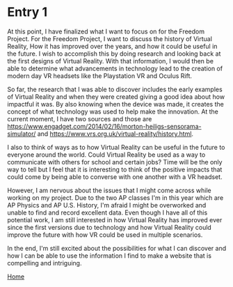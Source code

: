 # Entry 1

At this point, I have finalized what I want to focus on for the Freedom Project. For the Freedom Project, I want to discuss the history of Virtual Reality, How it has improved over the years, and how it could be useful in the future. I wish to accomplish this by doing research and looking back at the first designs of Virtual Reality. With that information, I would then be able to determine what advancements in technology lead to the creation of modern day VR headsets like the Playstation VR and Oculus Rift.

So far, the research that I was able to discover includes the early examples of Virtual Reality and when they were created giving a good idea about how impactful it was. By also knowing when the device was made, it creates the concept of what technology was used to help make 
the innovation. At the current moment, I have two sources and those are https://www.engadget.com/2014/02/16/morton-heiligs-sensorama-simulator/ and https://www.vrs.org.uk/virtual-reality/history.html.

I also to think of ways as to how Virtual Reality can be useful in the future to everyone around the world. Could Virtual Reality be used as a way to communicate with others for school and certain jobs? Time will be the only way to tell but I feel that it is interesting to think of the positive impacts that could come by being able to converse with one another with a VR headset.

However, I am nervous about the issues that I might come across while working on my project. Due to the two AP classes I'm in this year which are AP Physics and AP U.S. History, I'm afraid I might be overworked and unable to find and record excellent data. Even though I have all of this potential work, I am still interested in how Virtual Reality has improved ever since the first versions due to technology and how Virtual Reality could improve the future with how VR could be used in multiple scenarios.

In the end, I'm still excited about the possibilities for what I can discover and how I can be able to use the information I find to make a website that is compelling and intriguing.

[Home](../README.md)
